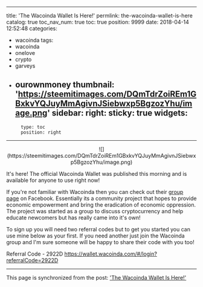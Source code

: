 
---
title: 'The Wacoinda Wallet Is Here!'
permlink: the-wacoinda-wallet-is-here
catalog: true
toc_nav_num: true
toc: true
position: 9999
date: 2018-04-14 12:52:48
categories:
- wacoinda
tags:
- wacoinda
- onelove
- crypto
- garveys
- ourownmoney
thumbnail: 'https://steemitimages.com/DQmTdrZoiREm1GBxkvYQJuyMmAgivnJSiebwxp5BgzozYhu/image.png'
sidebar:
    right:
        sticky: true
widgets:
    -
        type: toc
        position: right
---


<center>![](https://steemitimages.com/DQmTdrZoiREm1GBxkvYQJuyMmAgivnJSiebwxp5BgzozYhu/image.png)</center>

It's here! The official Wacoinda Wallet was published this morning and is available for anyone to use right now!

If you're not familiar with Wacoinda then you can check out their [group page](https://www.facebook.com/groups/wacoinda/) on Facebook. Essentially its a community project that hopes to provide economic empowerment and bring the eradication of economic oppression. The project was started as a group to discuss cryptocurrency and help educate newcomers but has really came into it's own!

To sign up you will need two referral codes but to get you started you can use mine below as your first. If you need another just join the Wacoinda group and I'm sure someone will be happy to share their code with you too!

Referral Code - 2922D
https://wallet.wacoinda.com/#/login?referralCode=2922D

- - -

This page is synchronized from the post: ['The Wacoinda Wallet Is Here!'](https://steemit.com/@patrickulrich/the-wacoinda-wallet-is-here)
